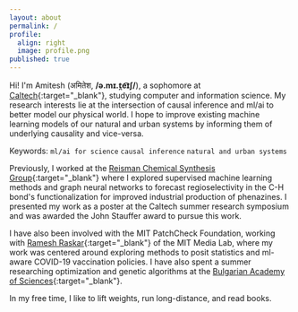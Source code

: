 ```yaml
---
layout: about
permalink: /
profile:
  align: right
  image: profile.png
published: true
---
```


Hi! I'm Amitesh (अमितेश, **/ə.mɪ.t̪e͡ɪʃ/**), a sophomore at [Caltech](https://caltech.edu){:target="_blank"}, studying computer and information science. My research interests lie at the intersection of causal inference and ml/ai to better model our physical world. I hope to improve existing machine learning models of our natural and urban systems by informing them of underlying causality and vice-versa. 

Keywords: `ml/ai for science` `causal inference` `natural and urban systems`

Previously, I worked at the [Reisman Chemical Synthesis Group](https://cce.caltech.edu/people/sarah-e-reisman){:target="_blank"} where I explored supervised machine learning methods and graph neural networks to forecast regioselectivity in the C-H bond's functionalization for improved industrial production of phenazines. I presented my work as a poster at the Caltech summer research symposium and was awarded the John Stauffer award to pursue this work. 

I have also been involved with the MIT PatchCheck Foundation, working with [Ramesh Raskar](https://www.media.mit.edu/people/raskar/overview/){:target="_blank"} of the MIT Media Lab, where my work was centered around exploring methods to posit statistics and ml-aware COVID-19 vaccination policies. I have also spent a summer researching optimization and genetic algorithms at the [Bulgarian Academy of Sciences](https://www.proceedings.bas.bg/index.php/cr){:target="_blank"}.

In my free time, I like to lift weights, run long-distance, and read books. 
